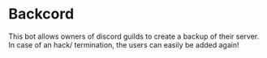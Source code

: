 # Backcord
This bot allows owners of discord guilds to create a backup of their server. In case of an hack/ termination, the users can easily be added again!
